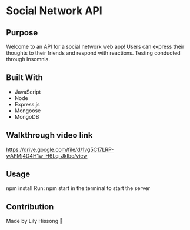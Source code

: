 # Social Network API

## Purpose
Welcome to an API for a social network web app! Users can express their thoughts to their friends and respond with reactions. Testing conducted through Insomnia.

## Built With
* JavaScript
* Node
* Express.js
* Mongoose
* MongoDB 


## Walkthrough video link
https://drive.google.com/file/d/1vg5C17LRP-wAFMj4D4H1w_H6Lq_JkIbc/view


## Usage
npm install 
Run: npm start in the terminal to start the server


## Contribution
Made by Lily Hissong 🌿
